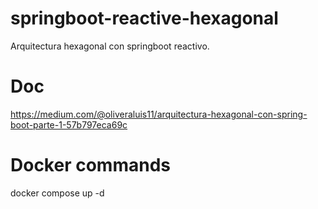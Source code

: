 # springboot-reactive-hexagonal
Arquitectura hexagonal con springboot reactivo.

# Doc
https://medium.com/@oliveraluis11/arquitectura-hexagonal-con-spring-boot-parte-1-57b797eca69c

# Docker commands

docker compose up -d